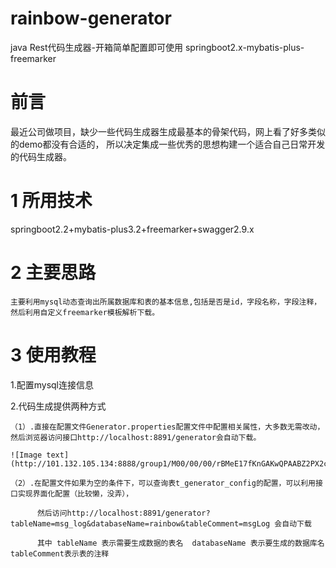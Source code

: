 # rainbow-generator

java Rest代码生成器-开箱简单配置即可使用  springboot2.x-mybatis-plus-freemarker

# 前言

最近公司做项目，缺少一些代码生成器生成最基本的骨架代码，网上看了好多类似的demo都没有合适的，
所以决定集成一些优秀的思想构建一个适合自己日常开发的代码生成器。

# 1 所用技术  

springboot2.2+mybatis-plus3.2+freemarker+swagger2.9.x
  
# 2 主要思路

    主要利用mysql动态查询出所属数据库和表的基本信息,包括是否是id，字段名称，字段注释，然后利用自定义freemarker模板解析下载。
    
# 3 使用教程
  
  1.配置mysql连接信息
  
  2.代码生成提供两种方式 
    
    （1）.直接在配置文件Generator.properties配置文件中配置相关属性，大多数无需改动，然后浏览器访问接口http://localhost:8891/generator会自动下载。
    
    ![Image text](http://101.132.105.134:8888/group1/M00/00/00/rBMeE17fKnGAKwQPAABZ2PX2ceA304.jpg)
    
    （2）.在配置文件如果为空的条件下，可以查询表t_generator_config的配置，可以利用接口实现界面化配置（比较懒，没弄），
    
          然后访问http://localhost:8891/generator?tableName=msg_log&databaseName=rainbow&tableComment=msgLog 会自动下载
          
          其中 tableName 表示需要生成数据的表名  databaseName 表示要生成的数据库名   tableComment表示表的注释
    
    
